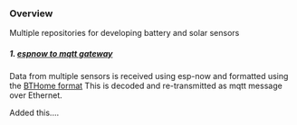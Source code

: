 ### Overview 

Multiple repositories for developing battery and solar sensors

##### 1. [espnow to mqtt gateway](https://github.com/iburnup/esp-now-gateway)

Data from multiple sensors is received using esp-now and formatted using the [BTHome format](https://bthome.io/format/)
This is decoded and re-transmitted as mqtt message over Ethernet.

Added this....
